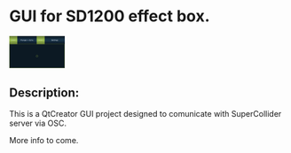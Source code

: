# GUI for SD1200 effect box.

<img src="img/SD1200_GUI_ScreenShot.png" style="width: 100px"/>

## Description:
This is a QtCreator GUI project designed to comunicate with SuperCollider server via OSC.



More info to come.
